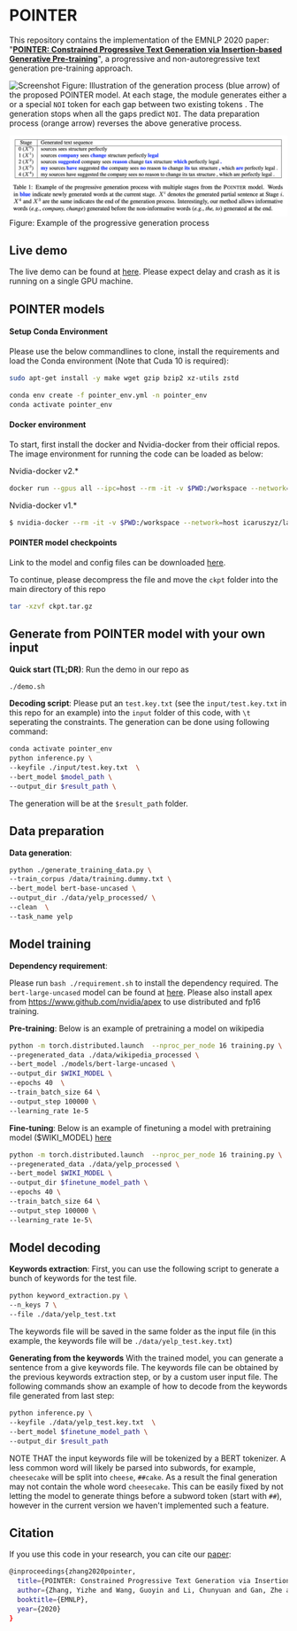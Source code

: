 # POINTER
This repository contains the implementation of the EMNLP 2020 paper: "[**POINTER: Constrained Progressive Text Generation via Insertion-based Generative Pre-training**](https://arxiv.org/abs/2005.00558)", a progressive and non-autoregressive text generation pre-training approach. 

![Screenshot](pointer.png) Figure: Illustration of the generation process (blue arrow) of the proposed POINTER model. At each stage, the module generates either a
or a special `NOI` token
for each gap between two existing tokens . The generation stops when all the gaps predict `NOI`. The data preparation process (orange arrow) reverses the above generative process.

![Screenshot](example.png) Figure: Example of the progressive generation process



## Live demo
The live demo can be found at [here](http://52.247.25.3:8900). Please expect delay and crash as it is running on a single GPU machine. 


## POINTER models


#### Setup Conda Environment

Please use the below commandlines to clone, install the requirements and load the Conda environment (Note that Cuda 10 is required):


```bash
sudo apt-get install -y make wget gzip bzip2 xz-utils zstd
```

```bash
conda env create -f pointer_env.yml -n pointer_env
conda activate pointer_env
```



#### Docker environment

To start, first install the docker and Nvidia-docker from their official repos. The image environment for running the code can be loaded as below:

Nvidia-docker v2.*

```bash
docker run --gpus all --ipc=host --rm -it -v $PWD:/workspace --network=host icaruszyz/large-scale-training:ins_v4 bash
```

Nvidia-docker v1.*
```bash
$ nvidia-docker --rm -it -v $PWD:/workspace --network=host icaruszyz/large-scale-training:ins_v4 bash
```

#### POINTER model checkpoints 

Link to the model and config files can be downloaded [here](https://yizzhang.blob.core.windows.net/insertiont/ckpt.tar.gz?st=2020-08-18T20%3A49%3A02Z&se=2024-01-16T20%3A49%3A00Z&sp=rl&sv=2018-03-28&sr=b&sig=PKrSJt38cmY0P%2FBcZuyK%2Btm3bXyYzzfazaqTu1%2F%2FDtc%3D).  

To continue, please decompress the file and move the `ckpt` folder into the main directory of this repo
```bash
tar -xzvf ckpt.tar.gz
```

  
  
## Generate from POINTER model with your own input


**Quick start (TL;DR)**:
Run the demo in our repo as
```bash
./demo.sh
```

**Decoding script**:
Please put an `test.key.txt` (see the `input/test.key.txt` in this repo for an example) into the `input` folder of this code, with `\t` seperating the constraints. The generation can be done using following command:
  
```bash
conda activate pointer_env
python inference.py \
--keyfile ./input/test.key.txt  \
--bert_model $model_path \
--output_dir $result_path \
```
The generation will be at the `$result_path` folder.



## Data preparation


**Data generation**:
```bash
python ./generate_training_data.py \
--train_corpus /data/training.dummy.txt \
--bert_model bert-base-uncased \
--output_dir ./data/yelp_processed/ \
--clean  \
--task_name yelp
```


## Model training


**Dependency requirement**:

Please run `bash ./requirement.sh` to install the dependency required.
The `bert-large-uncased` model can be found at [here](https://huggingface.co/bert-large-uncased).
Please also install apex from https://www.github.com/nvidia/apex to use distributed and fp16 training.

**Pre-training**:
Below is an example of pretraining a model on wikipedia

```bash
python -m torch.distributed.launch  --nproc_per_node 16 training.py \
--pregenerated_data ./data/wikipedia_processed \
--bert_model ./models/bert-large-uncased \
--output_dir $WIKI_MODEL \
--epochs 40  \
--train_batch_size 64 \
--output_step 100000 \
--learning_rate 1e-5 
```

**Fine-tuning**:
Below is an example of finetuning a model with pretraining model ($WIKI_MODEL) [here](https://yizzhang.blob.core.windows.net/insertiont/ckpt.tar.gz?st=2020-08-18T20%3A49%3A02Z&se=2024-01-16T20%3A49%3A00Z&sp=rl&sv=2018-03-28&sr=b&sig=PKrSJt38cmY0P%2FBcZuyK%2Btm3bXyYzzfazaqTu1%2F%2FDtc%3D)

```bash
python -m torch.distributed.launch  --nproc_per_node 16 training.py \
--pregenerated_data ./data/yelp_processed \
--bert_model $WIKI_MODEL \
--output_dir $finetune_model_path \
--epochs 40 \
--train_batch_size 64 \
--output_step 100000 \
--learning_rate 1e-5\
```

## Model decoding


**Keywords extraction**:
First, you can use the following script to generate a bunch of keywords for the test file. 
```bash
python keyword_extraction.py \
--n_keys 7 \
--file ./data/yelp_test.txt
```
The keywords file will be saved in the same folder as the input file (in this example, the keywords file will be `./data/yelp_test.key.txt`)

**Generating from the keywords**
With the trained model, you can generate a sentence from a give keywords file. The keywords file can be obtained by the previous keywords extraction step, or by a custom user input file. The following commands show an example of how to decode from the keywords file generated from last step:
```bash
python inference.py \
--keyfile ./data/yelp_test.key.txt  \
--bert_model $finetune_model_path \
--output_dir $result_path 
```
NOTE THAT the input keywords file will be tokenized by a BERT tokenizer. A less common word will likely be parsed into subwords, for example, `cheesecake` will be split into `cheese`, `##cake`. As a result the final generation may not contain the whole word `cheesecake`. This can be easily fixed by not letting the model to generate things before a subword token (start with `##`), however in the current version we haven't implemented such a feature.  


## Citation
If you use this code in your research, you can cite our [paper](https://arxiv.org/abs/2005.00558):
```bash
@inproceedings{zhang2020pointer,
  title={POINTER: Constrained Progressive Text Generation via Insertion-based Generative Pre-training},
  author={Zhang, Yizhe and Wang, Guoyin and Li, Chunyuan and Gan, Zhe and Brockett, Chris and Dolan, Bill},
  booktitle={EMNLP},
  year={2020}
}
```
